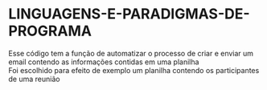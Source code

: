 # LINGUAGENS-E-PARADIGMAS-DE-PROGRAMA

Esse código tem a função de automatizar o processo de criar e enviar um email contendo as informações contidas em uma planilha  
Foi escolhido para efeito de exemplo um planilha contendo os participantes de uma reunião
